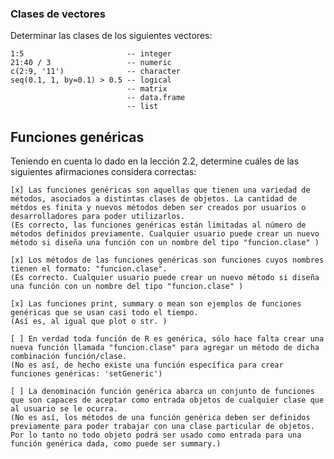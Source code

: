 
### Clases de vectores

Determinar las clases de los siguientes vectores:

    1:5                       -- integer
    21:40 / 3                 -- numeric
    c(2:9, '11')              -- character
    seq(0.1, 1, by=0.1) > 0.5 -- logical
                              -- matrix
                              -- data.frame
                              -- list
    
## Funciones genéricas

Teniendo en cuenta lo dado en la lección 2.2, determine cuáles de las siguientes afirmaciones considera correctas:

    [x] Las funciones genéricas son aquellas que tienen una variedad de métodos, asociados a distintas clases de objetos. La cantidad de métdos es finita y nuevos métodos deben ser creados por usuarios o desarrolladores para poder utilizarlos.
    (Es correcto, las funciones genéricas están limitadas al número de métodos definidos previamente. Cualquier usuario puede crear un nuevo método si diseña una función con un nombre del tipo "funcion.clase" )

    [x] Los métodos de las funciones genéricas son funciones cuyos nombres tienen el formato: "funcion.clase".
    (Es correcto. Cualquier usuario puede crear un nuevo método si diseña una función con un nombre del tipo "funcion.clase" )

    [x] Las funciones print, summary o mean son ejemplos de funciones genéricas que se usan casi todo el tiempo.
    (Así es, al igual que plot o str. )

    [ ] En verdad toda función de R es genérica, sólo hace falta crear una nueva función llamada "funcion.clase" para agregar un método de dicha combinación función/clase.
    (No es así, de hecho existe una función específica para crear funciones genéricas: 'setGeneric')

    [ ] La denominación función genérica abarca un conjunto de funciones que son capaces de aceptar como entrada objetos de cualquier clase que al usuario se le ocurra.
    (No es así, los métodos de una función genérica deben ser definidos previamente para poder trabajar con una clase particular de objetos. Por lo tanto no todo objeto podrá ser usado como entrada para una función genérica dada, como puede ser summary.)
